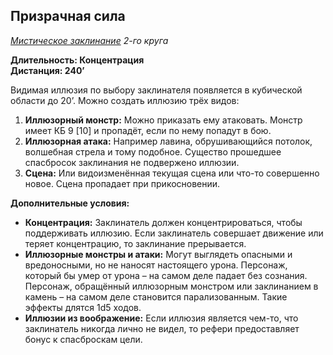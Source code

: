 ## Призрачная сила

*[Мистическое заклинание](../arcane.md) 2-го круга*

**Длительность: Концентрация**  
**Дистанция: 240’**

Видимая иллюзия по выбору заклинателя появляется в кубической области до 20’. Можно создать иллюзию трёх видов:

1. **Иллюзорный монстр:** Можно приказать ему атаковать. Монстр имеет КБ 9 [10] и пропадёт, если по нему попадут в бою.
2. **Иллюзорная атака:** Например лавина, обрушивающийся потолок, волшебная стрела и тому подобное. Существо прошедшее спасбросок заклинания не подвержено иллюзии.
3. **Сцена:** Или видоизменённая текущая сцена или что-то совершенно новое. Сцена пропадает при прикосновении.

**Дополнительные условия:**

- **Концентрация:** Заклинатель должен концентрироваться, чтобы поддерживать иллюзию. Если заклинатель совершает движение или теряет концентрацию, то заклинание прерывается.
- **Иллюзорные монстры и атаки:** Могут выглядеть опасными и вредоносными, но не наносят настоящего урона. Персонаж, который бы умер от урона – на самом деле падает без сознания. Персонаж, обращённый иллюзорным монстром или заклинанием в камень – на самом деле становится парализованным. Такие эффекты длятся 1d5 ходов.
- **Иллюзии из воображение:** Если иллюзия является чем-то, что заклинатель никогда лично не видел, то рефери предоставляет бонус к спасброскам цели.
